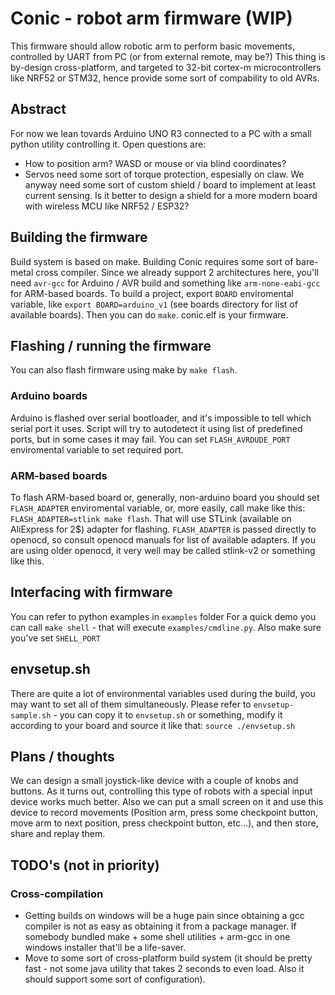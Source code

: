 # Conic - robot arm firmware (WIP)

This firmware should allow robotic arm to perform basic movements, controlled by UART from PC (or from external remote, may be?) This thing is by-design cross-platform, and targeted to 32-bit cortex-m microcontrollers like NRF52 or STM32, hence provide some sort of compability to old AVRs.

## Abstract

For now we lean tovards Arduino UNO R3 connected to a PC with a small python utility controlling it. Open questions are:
+ How to position arm? WASD or mouse or via blind coordinates?
+ Servos need some sort of torque protection, espesially on claw. We anyway need some sort of custom shield / board to implement at least current sensing. Is it better to design a shield for a more modern board with wireless MCU like NRF52 / ESP32?

## Building the firmware

Build system is based on make. Building Conic requires some sort of bare-metal cross compiler. Since we already support 2 architectures here, you'll need `avr-gcc` for Arduino / AVR build and something like `arm-none-eabi-gcc` for ARM-based boards. To build a project, export `BOARD` enviromental variable, like `export BOARD=arduino_v1` (see boards directory for list of available boards). Then you can do `make`. conic.elf is your firmware.

## Flashing / running the firmware

You can also flash firmware using make by `make flash`.

### Arduino boards

Arduino is flashed over serial bootloader, and it's impossible to tell which serial port it uses. Script will try to autodetect it using list of predefined ports, but in some cases it may fail. You can set `FLASH_AVRDUDE_PORT` enviromental variable to set required port.

### ARM-based boards

To flash ARM-based board or, generally, non-arduino board you should set `FLASH_ADAPTER` enviromental variable, or, more easily, call make like this: `FLASH_ADAPTER=stlink make flash`. That will use STLink (available on AliExpress for 2$) adapter for flashing. `FLASH_ADAPTER` is passed directly to openocd, so consult openocd manuals for list of available adapters. If you are using older openocd, it very well may be called stlink-v2 or something like this.

## Interfacing with firmware

You can refer to python examples in `examples` folder
For a quick demo you can call `make shell` - that will execute `examples/cmdline.py`. Also make sure you've set `SHELL_PORT`

## envsetup.sh

There are quite a lot of environmental variables used during the build, you may want to set all of them simultaneously. Please refer to `envsetup-sample.sh` - you can copy it to `envsetup.sh` or something, modify it according to your board and source it like that: `source ./envsetup.sh`

## Plans / thoughts

We can design a small joystick-like device with a couple of knobs and buttons. As it turns out, controlling this type of robots with a special input device works much better. Also we can put a small screen on it and use this device to record movements (Position arm, press some checkpoint button, move arm to next position, press checkpoint button, etc...), and then store, share and replay them.

## TODO's (not in priority)

### Cross-compilation

+ Getting builds on windows will be a huge pain since obtaining a gcc compiler is not as easy as obtaining it from a package manager. If somebody bundled make + some shell utilities + arm-gcc in one windows installer that'll be a life-saver.
+ Move to some sort of cross-platform build system (it should be pretty fast - not some java utility that takes 2 seconds to even load. Also it should support some sort of configuration).

